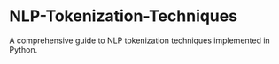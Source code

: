 # NLP-Tokenization-Techniques
A comprehensive guide to NLP tokenization techniques implemented in Python.

